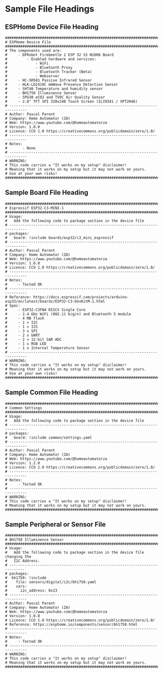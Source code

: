 # Sample File Headings

## ESPHome Device File Heading

    ################################################################################
    # ESPHome Device File
    ################################################################################
    # The components used are:
    #     - DFRobot Firebeetle 2 ESP 32 S3 N16R8 Board
    #         - Enabled hardware and services:
    #             - WiFi
    #             - Bluetooth Proxy
    #             - Bluetooth Tracker (Beta)
    #             - Webserver
    #     - HC-SR501 Passive Infrared Sensor
    #     - HLK-LD2410C mmWave Presence Detection Sensor
    #     - SHT40 Temperature and humidity sensor
    #     - BH1750 Illuminence Sensor
    #     - SPG30 eCO2 and TVOC Air Quality Sensor
    #     - 2.8" TFT SPI 320x240 Touch Screen (ILI9341 / XPT2046)
    # ------------------------------------------------------------------------------
    # Author: Pascal Parent
    # Company: Home Automator (ZA)
    # Web: https://www.youtube.com/@homeautomatorza
    # Version: 1.0.0
    # Licence: CCO 1.0 https://creativecommons.org/publicdomain/zero/1.0/
    # ------------------------------------------------------------------------------
    # Notes: 
    #       - None
    # ------------------------------------------------------------------------------
    # WARNING:
    # This code carries a "It works on my setup" disclaimer!
    # Meaning that it works on my setup but it may not work on yours.
    # Use at your own risks!
    ################################################################################

## Sample Board File Heading

    ################################################################################
    # Espressif ESP32-C3-MINI-1
    ################################################################################
    # Usage:
    #   Add the following code to package section in the device file
    # ------------------------------------------------------------------------------
    # packages:
    #   board: !include boards/esp32/c3_mini_espressif
    # ------------------------------------------------------------------------------
    # Author: Pascal Parent
    # Company: Home Automator (ZA)
    # Web: https://www.youtube.com/@homeautomatorza
    # Version: 1.0.0
    # Licence: CCO 1.0 https://creativecommons.org/publicdomain/zero/1.0/
    # ------------------------------------------------------------------------------
    # Notes:
    #     - Tested OK
    # ------------------------------------------------------------------------------
    # Referance: https://docs.espressif.com/projects/arduino-esp32/en/latest/boards/ESP32-C3-DevKitM-1.html
    # Spec: 
    #     - ESP32-C3FN4 RISCV Single Core 
    #     - 2.4 GHz Wi­Fi (802.11 b/g/n) and Bluetooth 5 module
    #     - 4 MB flash
    #     - 1 × I2C
    #     - 1 × I2S
    #     - 3 x SPI
    #     - 2 x UART
    #     - 2 × 12-bit SAR ADC
    #     - 1 x RGB LED
    #     - 1 x Internal Temperature Sensor
    # ------------------------------------------------------------------------------
    # WARNING:
    # This code carries a "It works on my setup" disclaimer!
    # Meaning that it works on my setup but it may not work on yours.
    # Use at your own risks!
    ################################################################################

## Sample Common File Heading

    ################################################################################
    # Common Settings
    ################################################################################
    # Usage:
    #   Add the following code to package section in the device file
    # ------------------------------------------------------------------------------
    # packages:
    #   board: !include common/settings.yaml
    # ------------------------------------------------------------------------------
    # Author: Pascal Parent
    # Company: Home Automator (ZA)
    # Web: https://www.youtube.com/@homeautomatorza
    # Version: 1.2.0
    # Licence: CCO 1.0 https://creativecommons.org/publicdomain/zero/1.0/
    # ------------------------------------------------------------------------------
    # Notes:
    #     - Tested OK
    # ------------------------------------------------------------------------------
    # WARNING:
    # This code carries a "It works on my setup" disclaimer!
    # Meaning that it works on my setup but it may not work on yours.
    ################################################################################

## Sample Peripheral or Sensor File

    ################################################################################
    # BH1750 Illuminence Sensor
    ################################################################################
    # Usage:
    #   Add the following code to package section in the device file changing the 
    #   I2C Address.
    # -----------------------------------------------------------------------------
    # packages:
    #  bh1750: !include 
    #    file: sensors/digital/i2c/bh1750.yaml
    #    vars:
    #      i2c_address: 0x23
    # ------------------------------------------------------------------------------
    # Author: Pascal Parent
    # Company: Home Automator (ZA)
    # Web: https://www.youtube.com/@homeautomatorza
    # Version: 1.0.0
    # Licence: CCO 1.0 https://creativecommons.org/publicdomain/zero/1.0/
    # Reference: https://esphome.io/components/sensor/bh1750.html
    # ------------------------------------------------------------------------------
    # Notes:
    #     - Tested OK
    # ------------------------------------------------------------------------------
    # WARNING:
    # This code carries a "It works on my setup" disclaimer!
    # Meaning that it works on my setup but it may not work on yours.
    ################################################################################